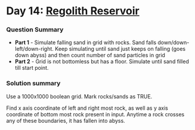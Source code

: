 # Day 14: [Regolith Reservoir](https://adventofcode.com/2022/day/14)

### Question Summary
- **Part 1** - Simulate falling sand in grid with rocks. Sand falls down/down-left/down-right. Keep simulating until sand just keeps on falling (goes down abyss) and then count number of sand particles in grid
- **Part 2** - Grid is not bottomless but has a floor. Simulate until sand filled till start point.

### Solution summary 

Use a 1000x1000 boolean grid. Mark rocks/sands as TRUE. 

Find x axis coordinate of left and right most rock, as well as y axis coordinate of bottom most rock present in input. Anytime a rock crosses any of these boundaries, it has fallen into abyss. 

